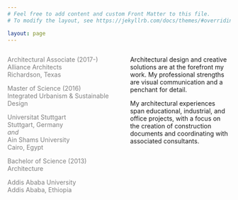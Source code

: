 ```yaml
---
# Feel free to add content and custom Front Matter to this file.
# To modify the layout, see https://jekyllrb.com/docs/themes/#overriding-theme-defaults

layout: page
---
```


  <div id="left" style="float:left; width:55%; color:Gray;">

<p style="margin-bottom:0.25cm;">
Architectural Associate (2017-)<br>
Alliance Architects<br>
Richardson, Texas <br> </p>

<p style="margin-bottom:0.025cm;">
Master of Science (2016)<br/>
Integrated Urbanism & Sustainable Design<br/>	</p>
<p style="margin-bottom:0.25cm;">
Universitat Stuttgart<br/>
Stuttgart, Germany<br/>
<i>and</i><br/>
Ain Shams University<br>
Cairo, Egypt<br> </p>

<p style="margin-bottom:0.025cm;">
Bachelor of Science (2013)<br/>
Architecture<br/> </p>
<p> Addis Ababa University<br/>
Addis Ababa, Ethiopia<br/> </p>
              
</div>

<div id="right" style="float:right; width:45%;">

<p>
Architectural design and creative solutions are at the forefront my work. My professional strengths are visual communication and a penchant for detail. 
 </p>


<p> My architectural experiences span educational, industrial, and office projects, with a focus on the creation of construction documents and coordinating with associated consultants.  </p>

</div>

